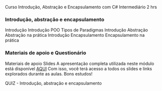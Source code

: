 Curso Introdução, Abstração e Encapsulamento com C#
Intermediário
2 hrs

### Introdução, abstração e encapsulamento
Introdução
Introdução POO
Tipos de Paradigmas
Introdução Abstração
Abstração na prática
Introdução Encapsulamento
Encapsulamento na prática

### Materiais de apoio e Questionário
Materiais de apoio
Slides
A apresentação completa utilizada neste módulo está disponível [AQUI](https://docs.google.com/presentation/d/1yl0OYAC0W66Gwn82i1NuNPC-kBfFXxgl/edit?usp=sharing&ouid=104619087869821053635&rtpof=true&sd=true) 
Com isso, você terá acesso a todos os slides e links explorados durante as aulas.
Bons estudos!

QUIZ - Introdução, abstração e encapsulamento
